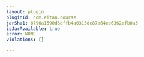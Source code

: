 ```yaml
---
layout: plugin
pluginId: com.eitan.course
jarSha1: b796a1590d6dffb4a0315dc87a64ee6362afb0a3
isJarAvailable: true
error: NONE
violations: []

---
```


